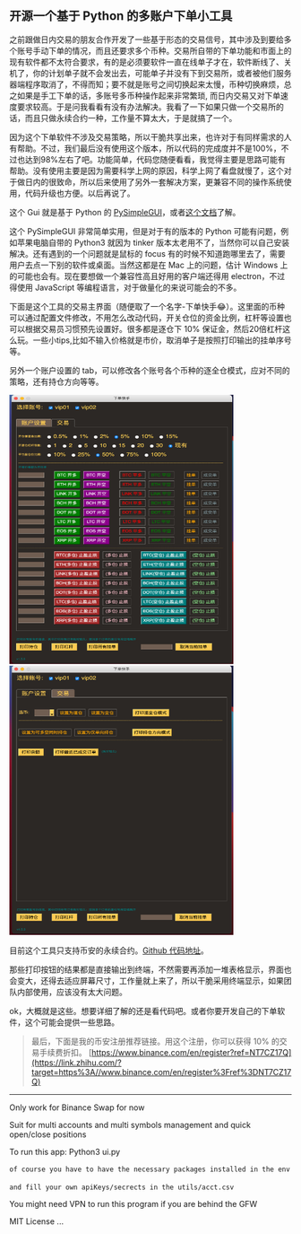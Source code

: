 


## 开源一个基于 Python 的多账户下单小工具

之前跟做日内交易的朋友合作开发了一些基于形态的交易信号，其中涉及到要给多个账号手动下单的情况，而且还要求多个币种。交易所自带的下单功能和市面上的现有软件都不太符合要求，有的是必须要软件一直在线单子才在，软件断线了、关机了，你的计划单子就不会发出去，可能单子并没有下到交易所，或者被他们服务器端程序取消了，不得而知；要不就是账号之间切换起来太慢，币种切换麻烦，总之如果是手工下单的话，多账号多币种操作起来非常繁琐, 而日内交易又对下单速度要求较高。于是问我看看有没有办法解决。我看了一下如果只做一个交易所的话，而且只做永续合约一种，工作量不算太大，于是就搞了一个。

因为这个下单软件不涉及交易策略，所以干脆共享出来，也许对于有同样需求的人有帮助。不过，我们最后没有使用这个版本，所以代码的完成度并不是100%，不过也达到98%左右了吧。功能简单，代码您随便看看，我觉得主要是思路可能有帮助。没有使用主要是因为需要科学上网的原因，科学上网了看盘就慢了，这个对于做日内的很致命，所以后来使用了另外一套解决方案，更兼容不同的操作系统使用，代码升级也方便。以后再说了。

这个 Gui 就是基于 Python 的 [PySimpleGUI](https://link.zhihu.com/?target=https%3A//github.com/PySimpleGUI/PySimpleGUI)，或者[这个文档](https://link.zhihu.com/?target=https%3A//pysimplegui.readthedocs.io/en/latest/)了解。


这个 PySimpleGUI 非常简单实用，但是对于有的版本的 Python 可能有问题，例如苹果电脑自带的 Python3 就因为 tinker 版本太老用不了，当然你可以自己安装解决。还有遇到的一个问题就是鼠标的 focus 有的时候不知道跑哪里去了，需要用户去点一下别的软件或桌面。当然这都是在 Mac 上的问题，估计 Windows 上的可能也会有。现在要想做一个兼容性高且好用的客户端还得用 electron，不过得使用 JavaScript 等编程语言，对于做量化的来说可能会的不多。

下面是这个工具的交易主界面（随便取了一个名字-下单快手😂）。这里面的币种可以通过配置文件修改，不用怎么改动代码，开关仓位的资金比例，杠杆等设置也可以根据交易员习惯预先设置好。很多都是逐仓下 10% 保证金，然后20倍杠杆这么玩。一些小tips,比如不输入价格就是市价，取消单子是按照打印输出的挂单序号等。

另外一个账户设置的 tab，可以修改各个账号各个币种的逐全仓模式，应对不同的策略，还有持仓方向等等。

<img src="./static/orc-gui1.jpg" width="400" height="480"/> 
&nbsp;&nbsp;&nbsp;&nbsp;&nbsp;&nbsp;&nbsp;&nbsp;&nbsp;&nbsp;&nbsp;&nbsp;&nbsp;&nbsp;&nbsp;&nbsp; 
<img src="./static/orc-gui2.jpg" width="400" height="480"/>

目前这个工具只支持币安的永续合约。[Github 代码地址](https://link.zhihu.com/?target=https%3A//github.com/leijing7/pbc-quick-order)。

那些打印按钮的结果都是直接输出到终端，不然需要再添加一堆表格显示，界面也会变大，还得去适应屏幕尺寸，工作量就上来了，所以干脆采用终端显示，如果团队内部使用，应该没有太大问题。

ok，大概就是这些。想要详细了解的还是看代码吧。或者你要开发自己的下单软件，这个可能会提供一些思路。

> 最后，下面是我的币安注册推荐链接。用这个注册，你可以获得 10% 的交易手续费折扣。
> [https://www.binance.com/en/register?ref=NT7CZ17Q](https://link.zhihu.com/?target=https%3A//www.binance.com/en/register%3Fref%3DNT7CZ17Q)

-----

Only work for Binance Swap for now

Suit for multi accounts and multi symbols management and quick open/close positions

To run this app: 
    Python3 ui.py

    of course you have to have the necessary packages installed in the env

    and fill your own apiKeys/secrects in the utils/acct.csv

You might need VPN to run this program if you are behind the GFW

MIT License
...